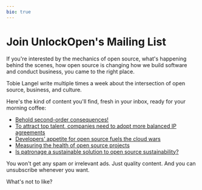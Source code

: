 ```yaml
---
bio: true
---
```


# Join UnlockOpen's Mailing List

If you're interested by the mechanics of open source,
what's happening behind the scenes,
how open source is changing how we build software and conduct business,
you came to the right place.

Tobie Langel write multiple times a week about the intersection of open source, business, and culture.

Here's the kind of content you'll find, fresh in your inbox, ready for your morning coffee:

- [Behold second-order consequences!](https://medium.com/@tobie/behold-second-order-consequences-5ae4b0287d5)
- [To attract top talent, companies need to adopt more balanced IP agreements](https://medium.com/@tobie/to-attract-top-talent-companies-need-to-adopt-more-balanced-ip-agreements-f27bbdc9c0ad)
- [Developers’ appetite for open source fuels the cloud wars](https://medium.com/@tobie/developers-appetite-for-open-source-fuels-the-cloud-wars-4ecc11924668)
- [Measuring the health of open source projects](https://medium.com/@tobie/measuring-the-health-of-open-source-projects-8a54eca9bc2d)
- [Is patronage a sustainable solution to open source sustainability?](https://hackernoon.com/is-patronage-a-sustainable-solution-to-open-source-sustainability-332e5c302909)

You won't get any spam or irrelevant ads. Just quality content. And you can unsubscribe whenever you want.

What's not to like?
